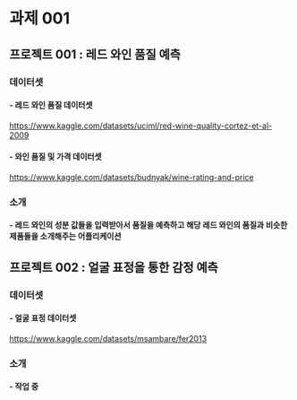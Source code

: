 # 과제 001

## 프로젝트 001 : 레드 와인 품질 예측

### 데이터셋

#### - 레드 와인 품질 데이터셋
https://www.kaggle.com/datasets/uciml/red-wine-quality-cortez-et-al-2009

#### - 와인 품질 및 가격 데이터셋
https://www.kaggle.com/datasets/budnyak/wine-rating-and-price

### 소개
#### - 레드 와인의 성분 값들을 입력받아서 품질을 예측하고 해당 레드 와인의 품질과 비슷한 제품들을 소개해주는 어플리케이션

## 프로젝트 002 : 얼굴 표정을 통한 감정 예측

### 데이터셋

#### - 얼굴 표정 데이터셋
https://www.kaggle.com/datasets/msambare/fer2013

### 소개
#### - 작업 중